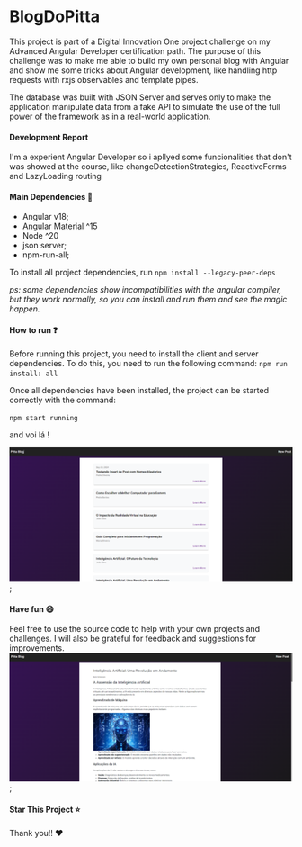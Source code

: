 # BlogDoPitta

This project is part of a Digital Innovation One project challenge on my Advanced Angular Developer certification path.
The purpose of this challenge was to make me able to build my own personal blog with Angular and show me some tricks about Angular development, like handling http requests with rxjs observables and template pipes.

The database was built with JSON Server and serves only to make the application manipulate data from a fake API to simulate the use of the full power of the framework as in a real-world application.

#### Development Report

I'm a experient Angular Developer so i apllyed some funcionalities that don't was showed at the course, like changeDetectionStrategies, ReactiveForms and LazyLoading routing

#### Main Dependencies :book:

- Angular v18;
- Angular Material ^15
- Node ^20
- json server;
- npm-run-all;

To install all project dependencies, run
`npm install --legacy-peer-deps`

_ps: some dependencies show incompatibilities with the angular compiler, but they work normally, so you can install and run them and see the magic happen._

#### How to run :question:

Before running this project, you need to install the client and server dependencies. To do this, you need to run the following command:
`npm run install: all`

Once all dependencies have been installed, the project can be started correctly with the command: 

`npm start running`

and voi lá !

![Feed Image](src/assets/docs/imgs/image.png);


#### Have fun :smile:
Feel free to use the source code to help with your own projects and challenges. I will also be grateful for feedback and suggestions for improvements.
![Article Image](src/assets/docs/imgs/image-1.png);


#### Star This Project :star:
Thank you!! :heart:

